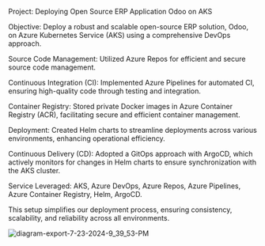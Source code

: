 Project: Deploying Open Source ERP Application Odoo on AKS

Objective: Deploy a robust and scalable open-source ERP solution, Odoo, on Azure Kubernetes Service (AKS) using a comprehensive DevOps approach.

Source Code Management: Utilized Azure Repos for efficient and secure source code management.

Continuous Integration (CI): Implemented Azure Pipelines for automated CI, ensuring high-quality code through testing and integration.

Container Registry: Stored private Docker images in Azure Container Registry (ACR), facilitating secure and efficient container management.

Deployment: Created Helm charts to streamline deployments across various environments, enhancing operational efficiency.

Continuous Delivery (CD): Adopted a GitOps approach with ArgoCD, which actively monitors for changes in Helm charts to ensure synchronization with the AKS cluster.

Service Leveraged: AKS, Azure DevOps, Azure Repos, Azure Pipelines, Azure Container Registry, Helm, ArgoCD.

This setup simplifies our deployment process, ensuring consistency, scalability, and reliability across all environments.


![diagram-export-7-23-2024-9_39_53-PM](https://github.com/user-attachments/assets/0d086099-b4e5-473d-aeda-fdb75d9a8565)
